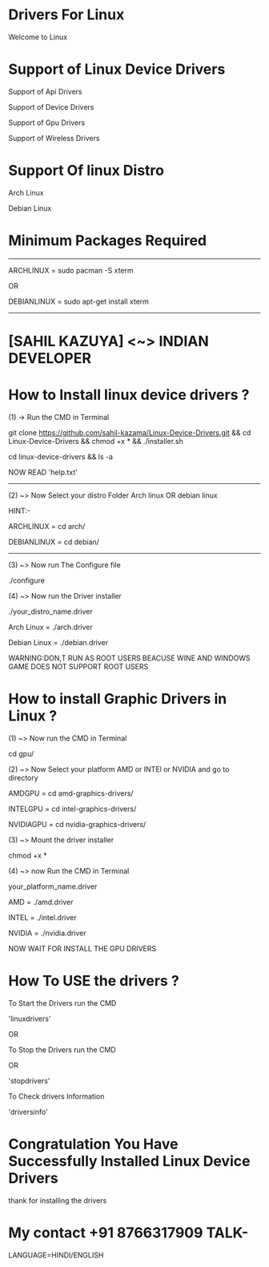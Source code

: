 # Drivers For Linux
Welcome to Linux


# Support of Linux Device Drivers

Support of Api Drivers

Support of Device Drivers

Support of Gpu Drivers

Support of Wireless Drivers


# Support Of linux Distro

Arch Linux

Debian Linux


# Minimum Packages Required

-----------

ARCHLINUX = sudo pacman -S xterm

OR

DEBIANLINUX = sudo apt-get install xterm

-----------


# [SAHIL KAZUYA] <~> INDIAN DEVELOPER


# How to Install linux device drivers ?

(1) -> Run the CMD in Terminal 

git clone https://github.com/sahil-kazama/Linux-Device-Drivers.git && cd Linux-Device-Drivers && chmod +x * && ./installer.sh

cd linux-device-drivers && ls -a

NOW READ 'help.txt'

-----------------------------------------------------------------------------------------------------------------------------

(2) ~> Now Select your distro Folder Arch linux OR debian linux

HINT:-

ARCHLINUX = cd arch/

DEBIANLINUX = cd debian/

-----------------------------------------------------------------------------------------------------------------------------

(3) ~> Now run The Configure file 

./configure

(4) ~> Now run the Driver installer

./your_distro_name.driver

Arch Linux = ./arch.driver

Debian Linux = ./debian.driver

WARNING:DON,T RUN AS ROOT USERS BEACUSE WINE AND WINDOWS GAME DOES NOT SUPPORT ROOT USERS


# How to install Graphic Drivers in Linux ?

(1) ~> Now run the CMD in Terminal

cd gpu/

(2) ~> Now Select your platform AMD or INTEl or NVIDIA and go to directory

AMDGPU = cd amd-graphics-drivers/

INTELGPU = cd intel-graphics-drivers/

NVIDIAGPU = cd nvidia-graphics-drivers/

(3) ~> Mount the driver installer

chmod +x *

(4) ~> now Run the CMD in Terminal

your_platform_name.driver

AMD = ./amd.driver

INTEL = ./intel.driver

NVIDIA = ./nvidia.driver

NOW WAIT FOR INSTALL THE GPU DRIVERS


# How To USE the drivers ?

To Start the Drivers run the CMD

'linuxdrivers'

OR

To Stop the Drivers run the CMD

OR

'stopdrivers'

To Check drivers Information

'driversinfo'


# Congratulation You Have Successfully Installed Linux Device Drivers

thank for installing the drivers 


# My contact +91 8766317909 TALK-
LANGUAGE=HINDI/ENGLISH
